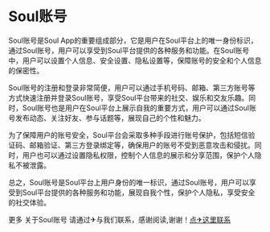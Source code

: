 # Soul账号

Soul账号是Soul App的重要组成部分，它是用户在Soul平台上的唯一身份标识，通过Soul账号，用户可以享受到Soul平台提供的各种服务和功能。在Soul账号中，用户可以设置个人信息、安全设置、隐私设置等，保障账号的安全和个人信息的保密性。

Soul账号的注册和登录非常简便，用户可以通过手机号码、邮箱、第三方账号等方式快速注册并登录Soul账号，享受Soul平台带来的社交、娱乐和交友乐趣。同时，Soul账号也是用户在Soul平台上展示自我的重要方式，用户可以通过Soul账号发布动态、关注好友、参与话题等，展现自己的个性和魅力。

为了保障用户的账号安全，Soul平台会采取多种手段进行账号保护，包括短信验证码、邮箱验证、第三方登录绑定等，确保用户的账号不受到恶意攻击和侵扰。同时，用户也可以通过设置隐私权限，控制个人信息的展示和分享范围，保护个人隐私不被泄露。

总之，Soul账号是Soul平台上用户身份的唯一标识，通过Soul账号，用户可以享受到Soul平台提供的各种服务和功能，展现自我个性，保护个人隐私，享受安全的社交体验。

更多 关于Soul账号 请通过✈与我们联系，感谢阅读,谢谢！[点✈这里联系](https://ads.k02.cc)